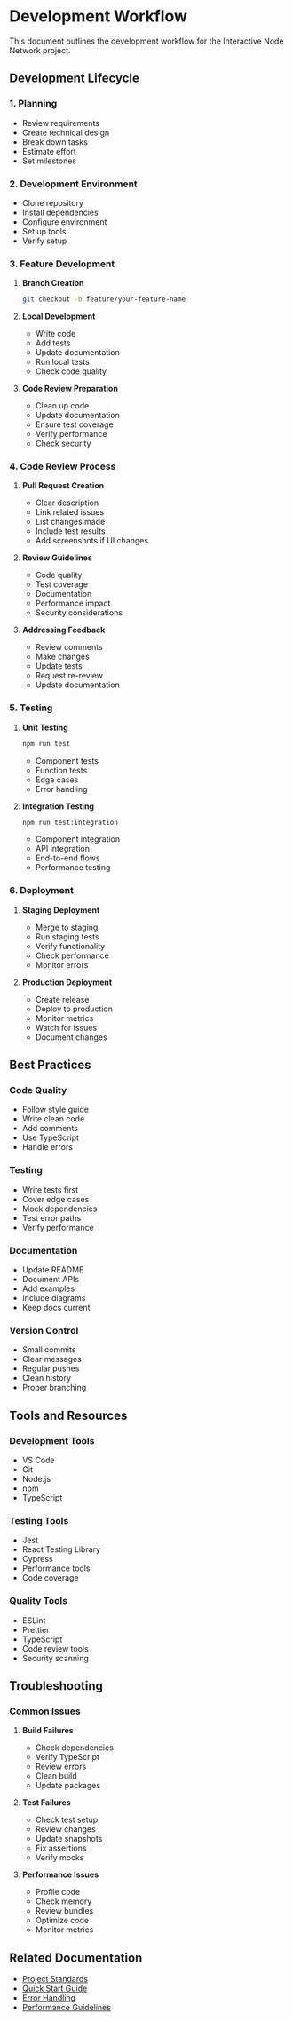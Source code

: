 # Development Workflow

This document outlines the development workflow for the Interactive Node Network project.

## Development Lifecycle

### 1. Planning
- Review requirements
- Create technical design
- Break down tasks
- Estimate effort
- Set milestones

### 2. Development Environment
- Clone repository
- Install dependencies
- Configure environment
- Set up tools
- Verify setup

### 3. Feature Development
1. **Branch Creation**
   ```bash
   git checkout -b feature/your-feature-name
   ```

2. **Local Development**
   - Write code
   - Add tests
   - Update documentation
   - Run local tests
   - Check code quality

3. **Code Review Preparation**
   - Clean up code
   - Update documentation
   - Ensure test coverage
   - Verify performance
   - Check security

### 4. Code Review Process
1. **Pull Request Creation**
   - Clear description
   - Link related issues
   - List changes made
   - Include test results
   - Add screenshots if UI changes

2. **Review Guidelines**
   - Code quality
   - Test coverage
   - Documentation
   - Performance impact
   - Security considerations

3. **Addressing Feedback**
   - Review comments
   - Make changes
   - Update tests
   - Request re-review
   - Update documentation

### 5. Testing
1. **Unit Testing**
   ```bash
   npm run test
   ```
   - Component tests
   - Function tests
   - Edge cases
   - Error handling

2. **Integration Testing**
   ```bash
   npm run test:integration
   ```
   - Component integration
   - API integration
   - End-to-end flows
   - Performance testing

### 6. Deployment
1. **Staging Deployment**
   - Merge to staging
   - Run staging tests
   - Verify functionality
   - Check performance
   - Monitor errors

2. **Production Deployment**
   - Create release
   - Deploy to production
   - Monitor metrics
   - Watch for issues
   - Document changes

## Best Practices

### Code Quality
- Follow style guide
- Write clean code
- Add comments
- Use TypeScript
- Handle errors

### Testing
- Write tests first
- Cover edge cases
- Mock dependencies
- Test error paths
- Verify performance

### Documentation
- Update README
- Document APIs
- Add examples
- Include diagrams
- Keep docs current

### Version Control
- Small commits
- Clear messages
- Regular pushes
- Clean history
- Proper branching

## Tools and Resources

### Development Tools
- VS Code
- Git
- Node.js
- npm
- TypeScript

### Testing Tools
- Jest
- React Testing Library
- Cypress
- Performance tools
- Code coverage

### Quality Tools
- ESLint
- Prettier
- TypeScript
- Code review tools
- Security scanning

## Troubleshooting

### Common Issues
1. **Build Failures**
   - Check dependencies
   - Verify TypeScript
   - Review errors
   - Clean build
   - Update packages

2. **Test Failures**
   - Check test setup
   - Review changes
   - Update snapshots
   - Fix assertions
   - Verify mocks

3. **Performance Issues**
   - Profile code
   - Check memory
   - Review bundles
   - Optimize code
   - Monitor metrics

## Related Documentation

- [Project Standards](./project-standards.md)
- [Quick Start Guide](./quick-start.md)
- [Error Handling](./errors/README.md)
- [Performance Guidelines](./performance/README.md) 